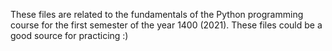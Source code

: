 These files are related to the fundamentals of the Python programming course for the first semester of the year 1400 (2021). These files could be a good source for practicing :) 
